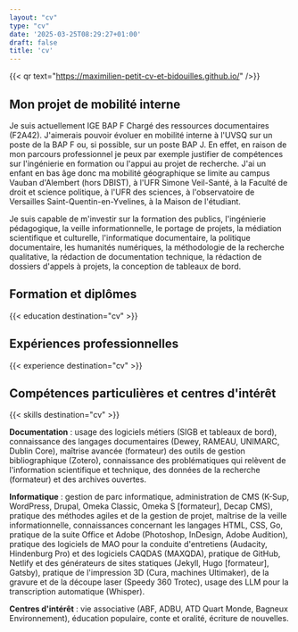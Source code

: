 ```yaml
---
layout: "cv"
type: "cv"
date: '2025-03-25T08:29:27+01:00'
draft: false
title: 'cv'
---
```

{{< qr text="https://maximilien-petit-cv-et-bidouilles.github.io/" />}}

## Mon projet de mobilité interne

Je suis actuellement IGE BAP F Chargé des ressources documentaires (F2A42). J'aimerais pouvoir évoluer en mobilité interne à l'UVSQ sur un poste de la BAP F ou, si possible, sur un poste BAP J. En effet, en raison de mon parcours professionnel je peux par exemple justifier de compétences sur l'ingénierie en formation ou l'appui au projet de recherche. J'ai un enfant en bas âge donc ma mobilité géographique se limite au campus Vauban d'Alembert (hors DBIST), à l'UFR Simone Veil-Santé, à la Faculté de droit et science politique, à l'UFR des sciences, à l'observatoire de Versailles Saint-Quentin-en-Yvelines, à la Maison de l'étudiant. 

Je suis capable de m'investir sur la formation des publics, l'ingénierie pédagogique, la veille informationnelle, le portage de projets, la médiation scientifique et culturelle, l'informatique documentaire, la politique documentaire, les humanités numériques, la méthodologie de la recherche qualitative, la rédaction de documentation technique, la rédaction de dossiers d'appels à projets, la conception de tableaux de bord. 

## Formation et diplômes

{{< education destination="cv" >}}


## Expériences professionnelles


{{< experience destination="cv" >}}


## Compétences particulières et centres d'intérêt

{{< skills destination="cv" >}}

**Documentation** : usage des logiciels métiers (SIGB et tableaux de bord), connaissance des langages documentaires (Dewey, RAMEAU, UNIMARC, Dublin Core), maîtrise avancée (formateur) des outils de gestion bibliographique (Zotero), connaissance des problématiques qui relèvent de l'information scientifique et technique, des données de la recherche (formateur) et des archives ouvertes.

**Informatique** : gestion de parc informatique, administration de CMS (K-Sup, WordPress, Drupal, Omeka Classic, Omeka S [formateur], Decap CMS), pratique des méthodes agiles et de la gestion de projet, maîtrise de la veille informationnelle, connaissances concernant les langages HTML, CSS, Go, pratique de la suite Office et Adobe (Photoshop, InDesign, Adobe Audition), pratique des logiciels de MAO pour la conduite d'entretiens (Audacity, Hindenburg Pro) et des logiciels CAQDAS (MAXQDA), pratique de GitHub, Netlify et des générateurs de sites statiques (Jekyll, Hugo [formateur], Gatsby), pratique de l'impression 3D (Cura, machines Ultimaker), de la gravure et de la découpe laser (Speedy 360 Trotec), usage des LLM pour la transcription automatique (Whisper).

**Centres d'intérêt** : vie associative (ABF, ADBU, ATD Quart Monde, Bagneux Environnement), éducation populaire, conte et oralité, écriture de nouvelles. 